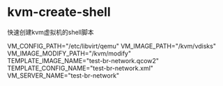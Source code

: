 # kvm-create-shell
快速创建kvm虚拟机的shell脚本

VM_CONFIG_PATH="/etc/libvirt/qemu"
VM_IMAGE_PATH="/kvm/vdisks"
VM_IMAGE_MODIFY_PATH="/kvm/modify"
TEMPLATE_IMAGE_NAME="test-br-network.qcow2"
TEMPLATE_CONFIG_NAME="test-br-network.xml"
VM_SERVER_NAME="test-br-network"
